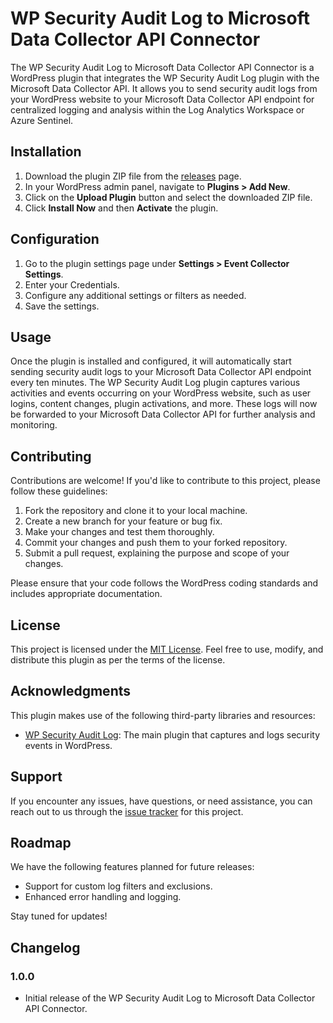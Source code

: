 # WP Security Audit Log to Microsoft Data Collector API Connector

The WP Security Audit Log to Microsoft Data Collector API Connector is a WordPress plugin that integrates the WP Security Audit Log plugin with the Microsoft Data Collector API. It allows you to send security audit logs from your WordPress website to your Microsoft Data Collector API endpoint for centralized logging and analysis within the Log Analytics Workspace or Azure Sentinel.

## Installation

1. Download the plugin ZIP file from the [releases](https://github.com/your-username/your-plugin/releases) page.
2. In your WordPress admin panel, navigate to **Plugins > Add New**.
3. Click on the **Upload Plugin** button and select the downloaded ZIP file.
4. Click **Install Now** and then **Activate** the plugin.

## Configuration

1. Go to the plugin settings page under **Settings > Event Collector Settings**.
2. Enter your Credentials.
3. Configure any additional settings or filters as needed.
4. Save the settings.

## Usage

Once the plugin is installed and configured, it will automatically start sending security audit logs to your Microsoft Data Collector API endpoint every ten minutes. The WP Security Audit Log plugin captures various activities and events occurring on your WordPress website, such as user logins, content changes, plugin activations, and more. These logs will now be forwarded to your Microsoft Data Collector API for further analysis and monitoring.

## Contributing

Contributions are welcome! If you'd like to contribute to this project, please follow these guidelines:

1. Fork the repository and clone it to your local machine.
2. Create a new branch for your feature or bug fix.
3. Make your changes and test them thoroughly.
4. Commit your changes and push them to your forked repository.
5. Submit a pull request, explaining the purpose and scope of your changes.

Please ensure that your code follows the WordPress coding standards and includes appropriate documentation.

## License

This project is licensed under the [MIT License](LICENSE). Feel free to use, modify, and distribute this plugin as per the terms of the license.

## Acknowledgments

This plugin makes use of the following third-party libraries and resources:

- [WP Security Audit Log](https://wordpress.org/plugins/wp-security-audit-log/): The main plugin that captures and logs security events in WordPress.

## Support

If you encounter any issues, have questions, or need assistance, you can reach out to us through the [issue tracker](https://github.com/your-username/your-plugin/issues) for this project.

## Roadmap

We have the following features planned for future releases:

- Support for custom log filters and exclusions.
- Enhanced error handling and logging.

Stay tuned for updates!

## Changelog

### 1.0.0

- Initial release of the WP Security Audit Log to Microsoft Data Collector API Connector.

